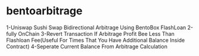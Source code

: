 # bentoarbitrage
1-Uniswap Sushi Swap Bidirectional Arbitrage Using BentoBox FlashLoan
2-fully OnChain
3-Revert Transaction If Arbitrage Profit Bee Less Than Flashloan Fee(Useful For Times That You Have Additional Balance Inside Contract)
4-Seperate Current Balance From Arbitrage Calculation

